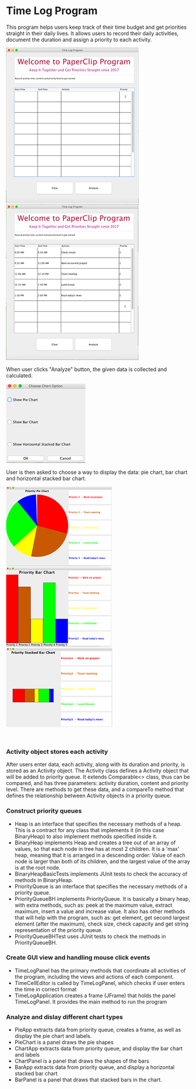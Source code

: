 # Time Log Program

This program helps users keep track of their time budget and get priorities straight in their daily lives. It allows users to record their daily activities, document the duration and assign a priority to each activity.

![](misc/begin.png)  ![](misc/filled.png)

When user clicks "Analyze" button, the given data is collected and calculated.

![](misc/options.png)

User is then asked to choose a way to display the data: pie chart, bar chart and horizontal stacked bar chart.

![](misc/pie.png) ![](misc/bar.png) ![](misc/horizontal.png)

<br>

### Activity object stores each activity
After users enter data, each activity, along with its duration and priority, is stored as an Activity object. The Activity class defines a Activity object that will be added to priority queue. It extends Comparable<> class, thus can be compared, and has three parameters: activity duration, content and priority level. There are methods to get these data, and a compareTo method that defines the relationship between Activity objects in a priority queue.

### Construct priority queues

+ Heap is an interface that specifies the necessary methods of a heap. This is a contract for any class that implements it (in this case BinaryHeap) to also implement methods specified inside it. 
+ BinaryHeap implements Heap and creates a tree out of an array of values, so that each node in tree has at most 2 children. It is a 'max' heap, meaning that it is arranged in a descending order: Value of each node is larger than both of its children, and the largest value of the array is at the root node.
+ BinaryHeapBasicTests implements JUnit tests to check the accuracy of methods in BinaryHeap.
+ PriorityQueue is an interface that specifies the necessary methods of a priority queue.
+ PriorityQueueBH implements PriorityQueue. It is basically a binary heap, with extra methods, such as: peek at the maximum value, extract maximum, insert a value and increase value. It also has other methods that will help with the program, such as: get element, get second largest element (after the maximum), check size, check capacity and get string representation of the priority queue.
+ PriorityQueueBHTest uses JUnit tests to check the methods in PriorityQueueBH.

### Create GUI view and handling mouse click events

+ TimeLogPanel has the primary methods that coordinate all activities of the program, including the views and actions of each component.
+ TimeCellEditor is called by TimeLogPanel, which checks if user enters the time in correct format
+ TimeLogApplication creates a frame (JFrame) that holds the panel TimeLogPanel. It provides the main method to run the program

### Analyze and dislay different chart types

+ PieApp extracts data from priority queue, creates a frame, as well as display the pie chart and labels.
+ PieChart is a panel draws the pie shapes
+ ChartApp extracts data from priority queue, and display the bar chart and labels
+ ChartPanel is a panel that draws the shapes of the bars
+ BarApp extracts data from priority queue, and display a horizontal stacked bar chart 
+ BarPanel is a panel that draws that stacked bars in the chart.
